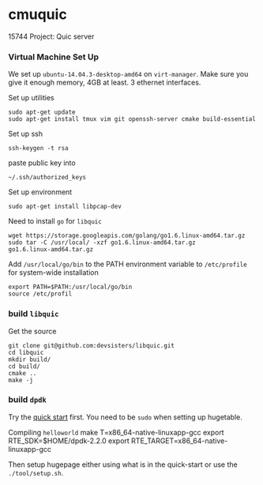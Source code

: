 # cmuquic
15744 Project: Quic server

### Virtual Machine Set Up
We set up ``ubuntu-14.04.3-desktop-amd64`` on ``virt-manager``. Make sure you give it enough memory, 4GB at least. 3 ethernet interfaces.

Set up utilities

    sudo apt-get update
    sudo apt-get install tmux vim git openssh-server cmake build-essential

Set up ssh

    ssh-keygen -t rsa

paste public key into

    ~/.ssh/authorized_keys
  
Set up environment

    sudo apt-get install libpcap-dev 

Need to install ``go`` for ``libquic``

    wget https://storage.googleapis.com/golang/go1.6.linux-amd64.tar.gz
    sudo tar -C /usr/local/ -xzf go1.6.linux-amd64.tar.gz
    go1.6.linux-amd64.tar.gz 

Add ``/usr/local/go/bin`` to the PATH environment variable to ``/etc/profile`` for system-wide installation

    export PATH=$PATH:/usr/local/go/bin
    source /etc/profil

### build ``libquic``
Get the source

    git clone git@github.com:devsisters/libquic.git
    cd libquic
    mkdir build/
    cd build/
    cmake ..
    make -j
    
### build ``dpdk``
Try the [quick start](http://dpdk.org/doc/quick-start) first. You need to be ``sudo`` when setting up hugetable.

Compiling ``helloworld``
     make T=x86_64-native-linuxapp-gcc
     export RTE_SDK=$HOME/dpdk-2.2.0
     export RTE_TARGET=x86_64-native-linuxapp-gcc

Then setup hugepage either using what is in the quick-start or use the ``./tool/setup.sh``.

